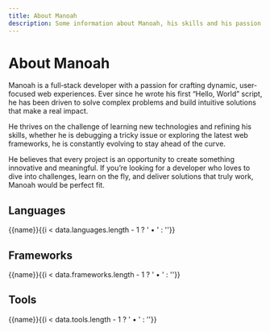 ```yaml
---
title: About Manoah
description: Some information about Manoah, his skills and his passion for web development.
---
```


<script setup>
  import { data } from './../../data/about.data.mts'
</script>

# About Manoah

Manoah is a full‑stack developer with a passion for crafting dynamic, user‐focused web experiences. Ever since he wrote his first “Hello, World” script, he has been driven to solve complex problems and build intuitive solutions that make a real impact.

He thrives on the challenge of learning new technologies and refining his skills, whether he is debugging a tricky issue or exploring the latest web frameworks, he is constantly evolving to stay ahead of the curve.

He believes that every project is an opportunity to create something innovative and meaningful. If you’re looking for a developer who loves to dive into challenges, learn on the fly, and deliver solutions that truly work, Manoah would be perfect fit.

## Languages

<span v-for="(name, i) in data.languages">{{name}}{{i < data.languages.length - 1 ? ' &bull; ' : ''}}</span>

## Frameworks

<span v-for="(name, i) in data.frameworks">{{name}}{{i < data.frameworks.length - 1 ? ' &bull; ' : ''}}</span>

## Tools

<span v-for="(name, i) in data.tools">{{name}}{{i < data.tools.length - 1 ? ' &bull; ' : ''}}</span>
